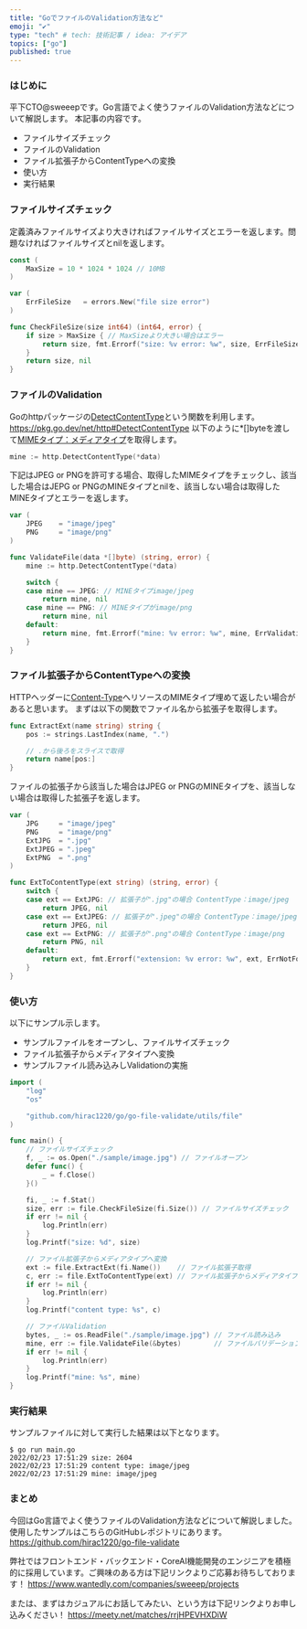 ```yaml
---
title: "GoでファイルのValidation方法など"
emoji: "✔️"
type: "tech" # tech: 技術記事 / idea: アイデア
topics: ["go"]
published: true
---
```


### はじめに

平下CTO@sweeepです。Go言語でよく使うファイルのValidation方法などについて解説します。
本記事の内容です。
* ファイルサイズチェック
* ファイルのValidation
* ファイル拡張子からContentTypeへの変換
* 使い方
* 実行結果


### ファイルサイズチェック
定義済みファイルサイズより大きければファイルサイズとエラーを返します。問題なければファイルサイズとnilを返します。
```Go:utils/file.go
const (
	MaxSize = 10 * 1024 * 1024 // 10MB
)

var (
	ErrFileSize   = errors.New("file size error")
)

func CheckFileSize(size int64) (int64, error) {
	if size > MaxSize { // MaxSizeより大きい場合はエラー
		return size, fmt.Errorf("size: %v error: %w", size, ErrFileSize)
	}
	return size, nil
}
```

### ファイルのValidation

Goのhttpパッケージの[DetectContentType](https://pkg.go.dev/net/http#DetectContentType)という関数を利用します。
https://pkg.go.dev/net/http#DetectContentType
以下のように*[]byteを渡して[MIMEタイプ：メディアタイプ](https://developer.mozilla.org/ja/docs/Web/HTTP/Basics_of_HTTP/MIME_types)を取得します。

```Go
mine := http.DetectContentType(*data)
```

下記はJPEG or PNGを許可する場合、取得したMIMEタイプをチェックし、該当した場合はJEPG or PNGのMINEタイプとnilを、該当しない場合は取得したMINEタイプとエラーを返します。

```Go:utils/file.go
var (
	JPEG    = "image/jpeg"
	PNG     = "image/png"
)

func ValidateFile(data *[]byte) (string, error) {
	mine := http.DetectContentType(*data)

	switch {
	case mine == JPEG: // MINEタイプimage/jpeg
		return mine, nil
	case mine == PNG: // MINEタイプがimage/png
		return mine, nil
	default:
		return mine, fmt.Errorf("mine: %v error: %w", mine, ErrValidation)
	}
}
```

### ファイル拡張子からContentTypeへの変換

HTTPヘッダーに[Content-Type](https://developer.mozilla.org/ja/docs/Web/HTTP/Headers/Content-Type)へリソースのMIMEタイプ埋めて返したい場合があると思います。
まずは以下の関数でファイル名から拡張子を取得します。

```Go:utils/file.go
func ExtractExt(name string) string {
	pos := strings.LastIndex(name, ".")

	// .から後ろをスライスで取得
	return name[pos:]
}
```

ファイルの拡張子から該当した場合はJPEG or PNGのMINEタイプを、該当しない場合は取得した拡張子を返します。

```Go:utils/file.go
var (
	JPG     = "image/jpeg"
	PNG     = "image/png"
	ExtJPG  = ".jpg"
	ExtJPEG = ".jpeg"
	ExtPNG  = ".png"
)

func ExtToContentType(ext string) (string, error) {
	switch {
	case ext == ExtJPG: // 拡張子が".jpg"の場合 ContentType：image/jpeg
		return JPEG, nil
	case ext == ExtJPEG: // 拡張子が".jpeg"の場合 ContentType：image/jpeg
		return JPEG, nil
	case ext == ExtPNG: // 拡張子が".png"の場合 ContentType：image/png
		return PNG, nil
	default:
		return ext, fmt.Errorf("extension: %v error: %w", ext, ErrNotFound)
	}
}
```

### 使い方
以下にサンプル示します。
* サンプルファイルをオープンし、ファイルサイズチェック
* ファイル拡張子からメディアタイプへ変換
* サンプルファイル読み込みしValidationの実施

```Go:main.go
import (
	"log"
	"os"

	"github.com/hirac1220/go/go-file-validate/utils/file"
)

func main() {
	// ファイルサイズチェック
	f, _ := os.Open("./sample/image.jpg") // ファイルオープン
	defer func() {
		_ = f.Close()
	}()

	fi, _ := f.Stat()
	size, err := file.CheckFileSize(fi.Size()) // ファイルサイズチェック
	if err != nil {
		log.Println(err)
	}
	log.Printf("size: %d", size)

	// ファイル拡張子からメディアタイプへ変換
	ext := file.ExtractExt(fi.Name())    // ファイル拡張子取得
	c, err := file.ExtToContentType(ext) // ファイル拡張子からメディアタイプへ変換
	if err != nil {
		log.Println(err)
	}
	log.Printf("content type: %s", c)

	// ファイルValidation
	bytes, _ := os.ReadFile("./sample/image.jpg") // ファイル読み込み
	mine, err := file.ValidateFile(&bytes)        // ファイルバリデーション
	if err != nil {
		log.Println(err)
	}
	log.Printf("mine: %s", mine)
}
```

### 実行結果
サンプルファイルに対して実行した結果は以下となります。

```
$ go run main.go
2022/02/23 17:51:29 size: 2604
2022/02/23 17:51:29 content type: image/jpeg
2022/02/23 17:51:29 mine: image/jpeg
```



### まとめ
今回はGo言語でよく使うファイルのValidation方法などについて解説しました。使用したサンプルはこちらのGitHubレポジトリにあります。
https://github.com/hirac1220/go-file-validate


弊社ではフロントエンド・バックエンド・CoreAI機能開発のエンジニアを積極的に採用しています。ご興味のある方は下記リンクよりご応募お待ちしております！
https://www.wantedly.com/companies/sweeep/projects

または、まずはカジュアルにお話してみたい、という方は下記リンクよりお申し込みください！
https://meety.net/matches/rrjHPEVHXDiW